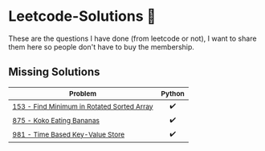 # Leetcode-Solutions  🚀
These are the questions I have done (from leetcode or not), I want to share them here so people don't have to buy the membership.

## Missing Solutions


<sub>Problem</sub> | <sub>Python</sub> 
---- | ---- 
<sub>[153 - Find Minimum in Rotated Sorted Array](https://leetcode.com/problems/find-minimum-in-rotated-sorted-array/)</sub> | <sub><div align='center'>✔️</div></sub> 
<sub>[875 - Koko Eating Bananas](https://leetcode.com/problems/koko-eating-bananas/)</sub> | <sub><div align='center'>✔️</div></sub> 
<sub>[981 - Time Based Key-Value Store](https://leetcode.com/problems/time-based-key-value-store/)</sub> | <sub><div align='center'>✔️</div></sub> 
